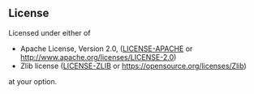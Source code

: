 ## License

Licensed under either of

 * Apache License, Version 2.0, ([LICENSE-APACHE](LICENSE-APACHE) or
   http://www.apache.org/licenses/LICENSE-2.0)
 * Zlib license ([LICENSE-ZLIB](LICENSE-ZLIB) or
   https://opensource.org/licenses/Zlib)

at your option.